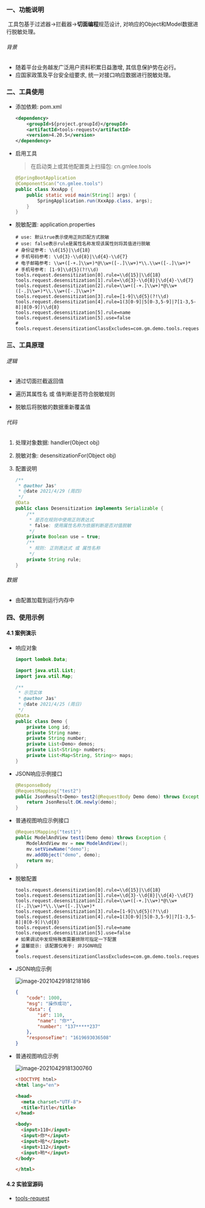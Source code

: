 ### 一、功能说明

​		工具包基于过滤器->拦截器->**切面编程**规范设计, 对响应的Object和Model数据进行脱敏处理。

###### 背景

- 随着平台业务越发广泛用户资料积累日益激增, 其信息保护势在必行。
- 应国家政策及平台安全组要求, 统一对接口响应数据进行脱敏处理。



### 二、工具使用

- 添加依赖: pom.xml

  ```xml
  <dependency>
      <groupId>${project.groupId}</groupId>
      <artifactId>tools-request</artifactId>
      <version>4.20.5</version>
  </dependency>
  ```

- 启用工具

  > 在启动类上或其他配置类上扫描包: cn.gmlee.tools

  ```java
  @SpringBootApplication
  @ComponentScan("cn.gmlee.tools")
  public class XxxApp {
      public static void main(String[] args) {
          SpringApplication.run(XxxApp.class, args);
      }
  }
  ```


- 脱敏配置: application.properties

  ```properties
  # use: 默认true表示使用正则匹配方式脱敏
  # use: false表示rule是属性名称发现该属性则将其值进行脱敏
  # 身份证参考: \\d{15}|\\d{18}
  # 手机号码参考: \\d{3}-\\d{8}|\\d{4}-\\d{7}
  # 电子邮箱参考: \\w+([-+.]\\w+)*@\\w+([-.]\\w+)*\\.\\w+([-.]\\w+)*
  # 手机号参考: [1-9]\\d{5}(?!\\d)
  tools.request.desensitization[0].rule=\\d{15}|\\d{18}
  tools.request.desensitization[1].rule=\\d{3}-\\d{8}|\\d{4}-\\d{7}
  tools.request.desensitization[2].rule=\\w+([-+.]\\w+)*@\\w+([-.]\\w+)*\\.\\w+([-.]\\w+)*
  tools.request.desensitization[3].rule=[1-9]\\d{5}(?!\\d)
  tools.request.desensitization[4].rule=1(3[0-9]|5[0-3,5-9]|7[1-3,5-8]|8[0-9])\\d{8}
  tools.request.desensitization[5].rule=name
  tools.request.desensitization[5].use=false
  # tools.request.desensitizationClassExcludes=com.gm.demo.tools.request.controller.vo.Demo
  ```



### 三、工具原理

###### 逻辑

- 通过切面拦截返回值

- 遍历其属性名 或 值判断是否符合脱敏规则

- 脱敏后将脱敏的数据重新覆盖值




###### 代码

1. 处理对象数据: handler(Object obj)

2. 脱敏对象: desensitizationFor(Object obj)

3. 配置说明

   ```java
   /**
    * @author Jas°
    * @date 2021/4/29 (周四)
    */
   @Data
   public class Desensitization implements Serializable {
       /**
        * 是否在规则中使用正则表达式
        * false: 使用属性名称为依据判断是否对值脱敏
        */
       private Boolean use = true;
       /**
        * 规则: 正则表达式 或 属性名称
        */
       private String rule;
   }
   ```




###### 数据

- 由配置加载到运行内存中





### 四、使用示例

#### 4.1 案例演示

- 响应对象

  ```java
  import lombok.Data;
  
  import java.util.List;
  import java.util.Map;
  
  /**
   * 示范实体
   * @author Jas°
   * @date 2021/4/25 (周日)
   */
  @Data
  public class Demo {
      private Long id;
      private String name;
      private String number;
      private List<Demo> demos;
      private List<String> numbers;
      private List<Map<String, String>> maps;
  }
  ```
  
- JSON响应示例接口

  ```java
  @ResponseBody
  @RequestMapping("test2")
  public JsonResult<Demo> test2(@RequestBody Demo demo) throws Exception {
      return JsonResult.OK.newly(demo);
  }
  ```

- 普通视图响应示例接口

  ```java
  @RequestMapping("test1")
  public ModelAndView test1(Demo demo) throws Exception {
      ModelAndView mv = new ModelAndView();
      mv.setViewName("demo");
      mv.addObject("demo", demo);
      return mv;
  }
  ```

- 脱敏配置

  ```properties
  tools.request.desensitization[0].rule=\\d{15}|\\d{18}
  tools.request.desensitization[1].rule=\\d{3}-\\d{8}|\\d{4}-\\d{7}
  tools.request.desensitization[2].rule=\\w+([-+.]\\w+)*@\\w+([-.]\\w+)*\\.\\w+([-.]\\w+)*
  tools.request.desensitization[3].rule=[1-9]\\d{5}(?!\\d)
  tools.request.desensitization[4].rule=1(3[0-9]|5[0-3,5-9]|7[1-3,5-8]|8[0-9])\\d{8}
  tools.request.desensitization[5].rule=name
  tools.request.desensitization[5].use=false
  # 如果调试中发现特殊类需要排除可指定一下配置
  # 温馨提示: 该配置仅用于: 非JSON响应
  # tools.request.desensitizationClassExcludes=com.gm.demo.tools.request.controller.vo.Demo
  ```
  
- JSON响应示例

  ![image-20210429181218186](E:\PRO\gm\TOOLS\doc\全局数据脱敏工具包集成简要说明.assets\image-20210429181218186.png)

  ```json
  {
      "code": 1000,
      "msg": "操作成功",
      "data": {
          "id": 110,
          "name": "你*",
          "number": "137*****237"
      },
      "responseTime": "1619693036508"
  }
  ```

   

- 普通视图响应示例

  ![image-20210429181300760](E:\PRO\gm\TOOLS\doc\全局数据脱敏工具包集成简要说明.assets\image-20210429181300760.png) 

  ```html
  <!DOCTYPE html>
  <html lang="en">
  
  <head>
  	<meta charset="UTF-8">
  	<title>Title</title>
  </head>
  
  <body>
  	<input>110</input>
  	<input>你*</input>
  	<input>哈*</input>
  	<input>112</input>
  	<input>哟*</input>
  </body>
  
  </html>
  ```

  

#### 4.2 实验室源码

- [tools-request](https://github.com/Jason8080/demo/tree/master/tools-request)